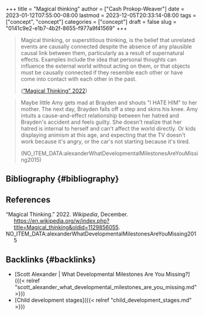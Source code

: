 +++
title = "Magical thinking"
author = ["Cash Prokop-Weaver"]
date = 2023-01-12T07:55:00-08:00
lastmod = 2023-12-05T20:33:14-08:00
tags = ["concept", "concept"]
categories = ["concept"]
draft = false
slug = "0141c9e2-e1b7-4b2f-8655-f977a9f41569"
+++

> Magical thinking, or superstitious thinking, is the belief that unrelated events are causally connected despite the absence of any plausible causal link between them, particularly as a result of supernatural effects. Examples include the idea that personal thoughts can influence the external world without acting on them, or that objects must be causally connected if they resemble each other or have come into contact with each other in the past.
>
> (<a href="#citeproc_bib_item_1">“Magical Thinking” 2022</a>)

<!--quoteend-->

> Maybe little Amy gets mad at Brayden and shouts "I HATE HIM" to her mother. The next day, Brayden falls off a step and skins his knee. Amy intuits a cause-and-effect relationship between her hatred and Brayden's accident and feels guilty. She doesn't realize that her hatred is internal to herself and can't affect the world directly. Or kids displaying animism at this age, and expecting that the TV doesn't work because it's angry, or the car's not starting because it's tired.
>
> (NO_ITEM_DATA:alexanderWhatDevelopmentalMilestonesAreYouMissing2015)


## Bibliography {#bibliography}

## References

<style>.csl-entry{text-indent: -1.5em; margin-left: 1.5em;}</style><div class="csl-bib-body">
  <div class="csl-entry"><a id="citeproc_bib_item_1"></a>“Magical Thinking.” 2022. <i>Wikipedia</i>, December. <a href="https://en.wikipedia.org/w/index.php?title=Magical_thinking&oldid=1129856055">https://en.wikipedia.org/w/index.php?title=Magical_thinking&#38;oldid=1129856055</a>.</div>
  <div class="csl-entry">NO_ITEM_DATA:alexanderWhatDevelopmentalMilestonesAreYouMissing2015</div>
</div>


## Backlinks {#backlinks}

-   [Scott Alexander | What Developmental Milestones Are You Missing?]({{< relref "scott_alexander_what_developmental_milestones_are_you_missing.md" >}})
-   [Child development stages]({{< relref "child_development_stages.md" >}})
